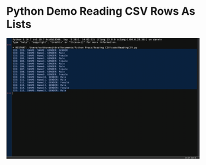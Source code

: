 # Python Demo Reading CSV Rows As Lists

[![Vaibhav Mojidra - output.png](https://raw.githubusercontent.com/VaibhavMojidra/Python---Demo-Reading-CSV-Rows-As-Lists/master/output/output.png "Vaibhav Mojidra")](https://vaibhavmojidra.github.io/site/)